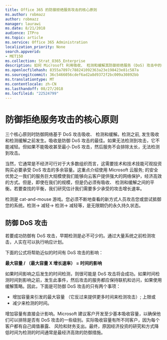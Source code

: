```yaml
---
title: Office 365 的防御拒绝服务攻击的核心原则
ms.author: robmazz
author: robmazz
manager: laurawi
ms.date: 8/21/2018
audience: ITPro
ms.topic: article
ms.service: Office 365 Administration
localization_priority: None
search.appverid:
- MET150
ms.collection: Strat_O365_Enterprise
description: 如何 Microsoft 利用吸收、 检测和缓解其防御拒绝服务 (DoS) 攻击中的核心原则。
ms.openlocfilehash: 8355a7897c788241092363a23e198423e81c587a
ms.sourcegitcommit: 36c5466056cdef6ad2a8d9372f2bc009a30892bb
ms.translationtype: MT
ms.contentlocale: zh-CN
ms.lasthandoff: 08/27/2018
ms.locfileid: "22524799"
---
```

# <a name="core-principles-of-defense-against-denial-of-service-attacks"></a>防御拒绝服务攻击的核心原则
三个核心原则时防御网络基于 DoS 攻击吸收、 检测和缓解。检测之前, 发生吸收和检测缓解之前发生。吸收是防御 DoS 攻击的最佳。如果无法检测到攻击，它不能减轻。但如果不能吸收甚至最小 DoS 攻击，然后服务不会排除太长，无法检测到攻击。

当然，它通常是不经济可行对于大多数组织而言，这需要技术和技术技能可观投资购买必要承受 DoS 攻击的多余容量。这重点介绍使用 Microsoft 云服务; 的安全优势之一我们的服务巨大规模使我们能够向云客户提供强大的网络保护，经济高效的方式。但是，即使在我们的规模，但是仍必须有吸收、 检测和缓解之间的平衡。若要查找的平衡，我们研究估计我们需要多少承受的攻击增长速率。

检测是 cat-and-mouse 游戏。您必须不断地查看的新方式人员攻击您或尝试抵御您的系统。检测-> 减轻-> 检测-> 减轻等，是无限期仍的永久持久状态。

## <a name="defending-against-dos-attacks"></a>防御 DoS 攻击
若要成功防御有 DoS 攻击，早期检测是必不可少的。通过大量系统之前检测攻击，人实在可以执行响应计划。

下面的公式将帮助近似的时间有 DoS 攻击的影响：

   **最大容量 / （最大容量 X 增长速率） = 时间的影响**

如果时间影响之后发生的时间检测，则很可能是 DoS 攻击将会成功。如果时间检测时间到影响之前，发生此事件，然后攻击的服务都应保持联机和访问，如果使用缓解策略。因此，下面是可防御 DoS 攻击的只有两个事项：
- 增加容量来引发的最大容量 （它反过来提供更多时间来检测攻击）; 上限或
- 减少来检测的时间。

增加容量有直接会计影响。Microsoft 建议客户开发至少基本吸收容量，以确保他们可以排除是否有 DoS 攻击的一些级别。实际吸收容量有所不同客户，因为每个客户都有自己阈值暴露、 风险和财务支出。最终，原因经济投资的研究和方式降低时间为检测的时间通常是最经济高效的防御措施。

